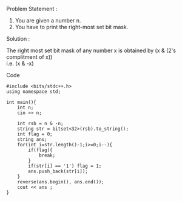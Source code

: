 Problem Statement : <br>
1. You are given a number n.<br>
2. You have to print the right-most set bit mask.


Solution : 

The right most set bit mask of any number x is obtained by (x & (2's complitment of x))<br>
i.e. (x & -x)


Code
```
#include <bits/stdc++.h>
using namespace std;

int main(){
    int n;
    cin >> n;
    
    int rsb = n & -n;
    string str = bitset<32>(rsb).to_string();
    int flag = 0;
    string ans;
    for(int i=str.length()-1;i>=0;i--){
        if(flag){
            break;
        }
        if(str[i] == '1') flag = 1;
        ans.push_back(str[i]);
    }
    reverse(ans.begin(), ans.end());
    cout << ans ;
}
```